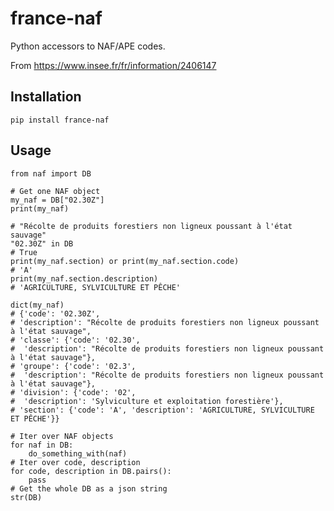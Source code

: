 # france-naf

Python accessors to NAF/APE codes.

From https://www.insee.fr/fr/information/2406147

## Installation

    pip install france-naf


## Usage

    from naf import DB

    # Get one NAF object
    my_naf = DB["02.30Z"]
    print(my_naf)

    # "Récolte de produits forestiers non ligneux poussant à l'état sauvage"
    "02.30Z" in DB
    # True
    print(my_naf.section) or print(my_naf.section.code)
    # 'A'
    print(my_naf.section.description)
    # 'AGRICULTURE, SYLVICULTURE ET PÊCHE'

    dict(my_naf)
    # {'code': '02.30Z',
    # 'description': "Récolte de produits forestiers non ligneux poussant à l'état sauvage",
    # 'classe': {'code': '02.30',
    #  'description': "Récolte de produits forestiers non ligneux poussant à l'état sauvage"},
    # 'groupe': {'code': '02.3',
    #  'description': "Récolte de produits forestiers non ligneux poussant à l'état sauvage"},
    # 'division': {'code': '02',
    #  'description': 'Sylviculture et exploitation forestière'},
    # 'section': {'code': 'A', 'description': 'AGRICULTURE, SYLVICULTURE ET PÊCHE'}}

    # Iter over NAF objects
    for naf in DB:
        do_something_with(naf)
    # Iter over code, description
    for code, description in DB.pairs():
        pass
    # Get the whole DB as a json string
    str(DB)
